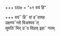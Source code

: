 +++
title = "०९ वयं हि"

+++
वयं᳓ हि᳓ वां ह᳓वामह  
उक्षण्य᳓न्तो विअश्वव᳓त्  
सुमति᳓भिर् उ᳓प विप्राव् इहा᳓ गतम्